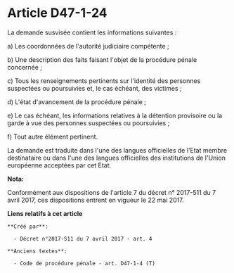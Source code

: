 # Article D47-1-24

La demande susvisée contient les informations suivantes :

a) Les coordonnées de l'autorité judiciaire compétente ;

b) Une description des faits faisant l'objet de la procédure pénale concernée ;

c) Tous les renseignements pertinents sur l'identité des personnes suspectées ou poursuivies et, le cas échéant, des
victimes ;

d) L'état d'avancement de la procédure pénale ;

e) Le cas échéant, les informations relatives à la détention provisoire ou la garde à vue des personnes suspectées ou
poursuivies ;

f) Tout autre élément pertinent.

La demande est traduite dans l'une des langues officielles de l'Etat membre destinataire ou dans l'une des langues
officielles des institutions de l'Union européenne acceptées par cet Etat.

**Nota:**

Conformément aux dispositions de l'article 7 du décret n° 2017-511 du 7 avril 2017, ces dispositions entrent en vigueur le 22
mai 2017.

**Liens relatifs à cet article**

	**Créé par**:

	  - Décret n°2017-511 du 7 avril 2017 - art. 4

	**Anciens textes**:

	  - Code de procédure pénale - art. D47-1-4 (T)

